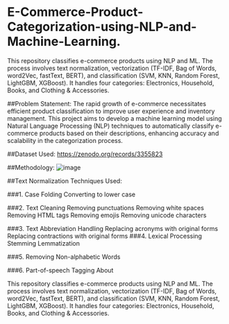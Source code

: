 # E-Commerce-Product-Categorization-using-NLP-and-Machine-Learning.

This repository classifies e-commerce products using NLP and ML. The process involves text normalization, vectorization (TF-IDF, Bag of Words, word2Vec, fastText, BERT), and classification (SVM, KNN, Random Forest, LightGBM, XGBoost). It handles four categories: Electronics, Household, Books, and Clothing & Accessories.

##Problem Statement:
The rapid growth of e-commerce necessitates efficient product classification to improve user experience and inventory management. This project aims to develop a machine learning model using Natural Language Processing (NLP) techniques to automatically classify e-commerce products based on their descriptions, enhancing accuracy and scalability in the categorization process.

##Dataset Used:
https://zenodo.org/records/3355823

##Methodology:
![image](https://github.com/Akshayaa-bk/E-Commerce-Product-Categorization-using-NLP-and-Machine-Learning./assets/116330039/02a0d96c-6c06-4576-8f1b-6fa86292492a)

##Text Normalization Techniques Used:

###1. Case Folding
Converting to lower case

###2. Text Cleaning
Removing punctuations
Removing white spaces
Removing HTML tags
Removing emojis
Removing unicode characters

###3. Text Abbreviation Handling
Replacing acronyms with original forms
Replacing contractions with original forms
###4. Lexical Processing
Stemming
Lemmatization

###5. Removing Non-alphabetic Words

###6. Part-of-speech Tagging
About

This repository classifies e-commerce products using NLP and ML. The process involves text normalization, vectorization (TF-IDF, Bag of Words, word2Vec, fastText, BERT), and classification (SVM, KNN, Random Forest, LightGBM, XGBoost). It handles four categories: Electronics, Household, Books, and Clothing & Accessories.




